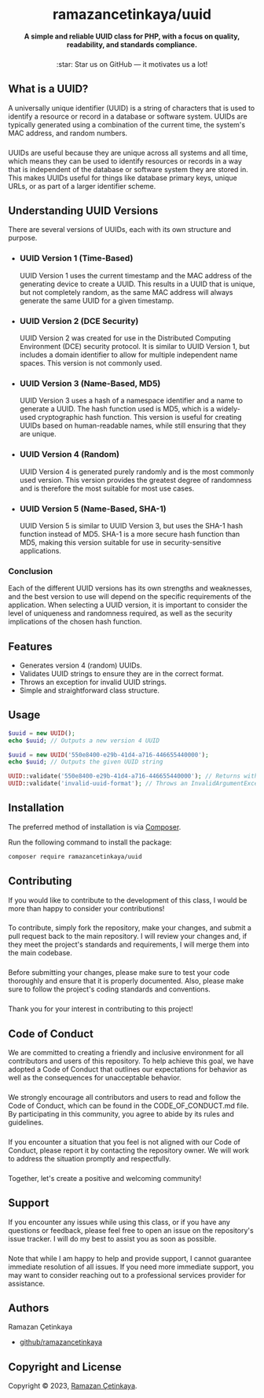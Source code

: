 <h1 align="center">ramazancetinkaya/uuid</h1>

<p align="center">
    <strong>A simple and reliable UUID class for PHP, with a focus on quality, readability, and standards compliance.</strong>
</p>

###

<p align="center">
    :star: Star us on GitHub — it motivates us a lot!
</p>

## What is a UUID?
A universally unique identifier (UUID) is a string of characters that is used to identify a resource or record in a database or software system. UUIDs are typically generated using a combination of the current time, the system's MAC address, and random numbers.

###

UUIDs are useful because they are unique across all systems and all time, which means they can be used to identify resources or records in a way that is independent of the database or software system they are stored in. This makes UUIDs useful for things like database primary keys, unique URLs, or as part of a larger identifier scheme.

## Understanding UUID Versions
There are several versions of UUIDs, each with its own structure and purpose.

* ### UUID Version 1 (Time-Based)
    UUID Version 1 uses the current timestamp and the MAC address of the generating device to create a UUID. This results in a UUID that is unique, but not completely random, as the same MAC address will always generate the same UUID for a given timestamp.

* ### UUID Version 2 (DCE Security)
    UUID Version 2 was created for use in the Distributed Computing Environment (DCE) security protocol. It is similar to UUID Version 1, but includes a domain identifier to allow for multiple independent name spaces. This version is not commonly used.

* ### UUID Version 3 (Name-Based, MD5)
    UUID Version 3 uses a hash of a namespace identifier and a name to generate a UUID. The hash function used is MD5, which is a widely-used cryptographic hash function. This version is useful for creating UUIDs based on human-readable names, while still ensuring that they are unique.

* ### UUID Version 4 (Random)
    UUID Version 4 is generated purely randomly and is the most commonly used version. This version provides the greatest degree of randomness and is therefore the most suitable for most use cases.

* ### UUID Version 5 (Name-Based, SHA-1)
    UUID Version 5 is similar to UUID Version 3, but uses the SHA-1 hash function instead of MD5. SHA-1 is a more secure hash function than MD5, making this version suitable for use in security-sensitive applications.

### Conclusion
Each of the different UUID versions has its own strengths and weaknesses, and the best version to use will depend on the specific requirements of the application. When selecting a UUID version, it is important to consider the level of uniqueness and randomness required, as well as the security implications of the chosen hash function.

## Features

- Generates version 4 (random) UUIDs.
- Validates UUID strings to ensure they are in the correct format.
- Throws an exception for invalid UUID strings.
- Simple and straightforward class structure.

## Usage

```php
$uuid = new UUID();
echo $uuid; // Outputs a new version 4 UUID

$uuid = new UUID('550e8400-e29b-41d4-a716-446655440000');
echo $uuid; // Outputs the given UUID string

UUID::validate('550e8400-e29b-41d4-a716-446655440000'); // Returns without error
UUID::validate('invalid-uuid-format'); // Throws an InvalidArgumentException
```

## Installation

The preferred method of installation is via [Composer](https://getcomposer.org/).

Run the following command to install the package:
```bash
composer require ramazancetinkaya/uuid
```

## Contributing
If you would like to contribute to the development of this class, I would be more than happy to consider your contributions!

###

To contribute, simply fork the repository, make your changes, and submit a pull request back to the main repository. I will review your changes and, if they meet the project's standards and requirements, I will merge them into the main codebase.

###

Before submitting your changes, please make sure to test your code thoroughly and ensure that it is properly documented. Also, please make sure to follow the project's coding standards and conventions.

###

Thank you for your interest in contributing to this project!

## Code of Conduct
We are committed to creating a friendly and inclusive environment for all contributors and users of this repository. To help achieve this goal, we have adopted a Code of Conduct that outlines our expectations for behavior as well as the consequences for unacceptable behavior.

###

We strongly encourage all contributors and users to read and follow the Code of Conduct, which can be found in the CODE_OF_CONDUCT.md file. By participating in this community, you agree to abide by its rules and guidelines.

###

If you encounter a situation that you feel is not aligned with our Code of Conduct, please report it by contacting the repository owner. We will work to address the situation promptly and respectfully.

###

Together, let's create a positive and welcoming community!

## Support
If you encounter any issues while using this class, or if you have any questions or feedback, please feel free to open an issue on the repository's issue tracker. I will do my best to assist you as soon as possible.

###

Note that while I am happy to help and provide support, I cannot guarantee immediate resolution of all issues. If you need more immediate support, you may want to consider reaching out to a professional services provider for assistance.

## Authors

Ramazan Çetinkaya

- [github/ramazancetinkaya](https://github.com/ramazancetinkaya)

## Copyright and License

Copyright © 2023, [Ramazan Çetinkaya](https://github.com/ramazancetinkaya).
